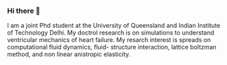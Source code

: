 ### Hi there 👋
I am a joint Phd student at the University of Queensland and Indian Institute of Technology Delhi.
My doctrol research is on simulations to understand ventricular mechanics of heart failure.
My resarch interest is spreads on computational fluid dynamics, fluid- structure interaction, lattice boltzman method, and non linear anistropic elasticity.

<!--
**jijoderick/jijoderick** is a ✨ _special_ ✨ repository because its `README.md` (this file) appears on your GitHub profile.

Here are some ideas to get you started:

- 🔭 I’m currently working on ...
- 🌱 I’m currently learning ...
- 👯 I’m looking to collaborate on ...
- 🤔 I’m looking for help with ...
- 💬 Ask me about ...
- 📫 How to reach me: ...
- 😄 Pronouns: ...
- ⚡ Fun fact: ...

-->

